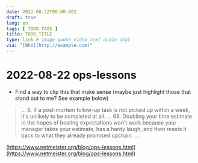 ```yaml
---
date: 2022-08-22T00:00:00Z
draft: true
lang: en
tags: [ TODO_TAGS ]
title: TODO_TITLE
type: link # image quote video text audio chat
via: "[Who](http://example.com)"
---
```



# 2022-08-22 ops-lessons


* Find a way to clip this that make sense (maybe just highlight those that stand out to me? See example below)

> …
> 6. If a post-mortem follow-up task is not picked up within a week, it's unlikely to be completed at all.
> …
> 68. Doubling your time estimate in the hopes of beating expectations won't work because your manager takes your estimate, has a hardy laugh, and then resets it back to what they already promised upchain.
> …

[https://www.netmeister.org/blog/ops-lessons.html](https://www.netmeister.org/blog/ops-lessons.html)

